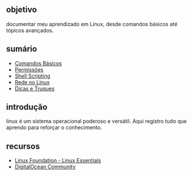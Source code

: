 ## objetivo

documentar meu aprendizado em Linux, desde comandos básicos até tópicos avançados.

## sumário

- [Comandos Básicos](./comandos-basicos.md)
- [Permissões](./permissoes.md)
- [Shell Scripting](./shell-scripting.md)
- [Rede no Linux](./rede-linux.md)
- [Dicas e Truques](./dicas.md)

## introdução

linux é um sistema operacional poderoso e versátil. Aqui registro tudo que aprendo para reforçar o conhecimento.

## recursos

- [Linux Foundation - Linux Essentials](https://training.linuxfoundation.org/resources/free-courses/linux-essentials/)
- [DigitalOcean Community](https://www.digitalocean.com/community/tutorial_series/linux-commands)
